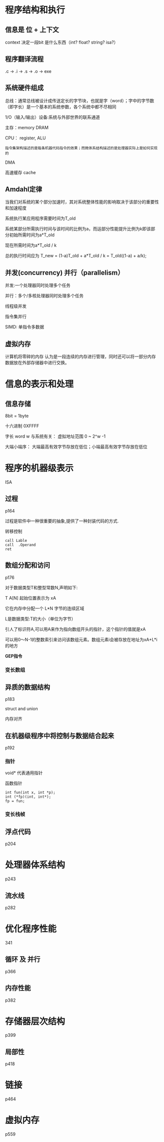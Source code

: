 # 程序结构和执行

## 信息是 位 + 上下文

context 决定一段bit 是什么东西（int? float? string? isa?）

## 程序翻译流程

.c -> .i -> .s -> .o -> exe

## 系统硬件组成

总线：通常总线被设计成传送定长的字节块，也就是字（word）；字中的字节数（即字长）是一个基本的系统参数，各个系统中都不尽相同

1/O（输入/输出）设备:系统与外部世界的联系通道

主存：memory DRAM

CPU： register, ALU

    指令集架构描述的是每条机器代码指令的效果；而微体系结构描述的是处理器实际上是如何实现的

DMA

高速缓存 cache

## Amdahl定律

当我们对系统的某个部分加速时，其对系统整体性能的影响取决于该部分的重要性和加速程度

系统执行某应用程序需要时间为T_old

系统某部分所需执行时间与该时间的比例为a，而运部分性能提升比例为k即该部分初始所需时间为a*T_old

现在所需时间为a*T_old / k

总的执行时间应为 T_new = (1-a)T_old + a*T_old / k = T_old((1-a) + a/k);

## 并发(concurrency)  并行（parallelism）

并发:一个处理器同时处理多个任务

并行：多个/多核处理器同时处理多个任务

线程级并发

指令集并行

SIMD: 单指令多数据

## 虚拟内存

计算机将零碎的内存 认为是一段连续的内存进行管理，同时还可以将一部分内存数据放在外部存储器中进行交换。

# 信息的表示和处理

## 信息存储

8bit = 1byte

十六进制 0XFFFF

字长 word w 与系统有关： 虚拟地址范围 0 ~ 2^w -1

大端小端序： 大端最高有效字节存放在低位；小端最高有效字节存放在低位

# 程序的机器级表示

ISA

## 过程

p164

过程是软件中一种很重要的抽象,提供了一种封装代码的方式.

转移控制 
```
call Lable 
call  .Operand
ret
```
## 数组分配和访问

p176

对于数据类型T和整型常数N,声明如下:

T A[N] 起始位置表示为 xA

它在内存中分配一个 L*N 字节的连续区域

L是数据类型:T的大小（单位为字节）

引人了标识符A,可以用A来作为指向数组开头的指针，这个指针的值就是xA

可以用0〜N-1的整数索引来访问该数组元素。数组元素i会被存放在地址为xA+L*i的地方

**GEP指令** 

### 变长数组



## 异质的数据结构

p183

struct and union

内存对齐

## 在机器级程序中将控制与数据结合起来

p192

### 指针

void* 代表通用指针

函数指针 
```
int fun(int x, int *p);
int (*fp)(int, int*);
fp = fun;
```

### 变长栈帧



## 浮点代码

p204

# 处理器体系结构

p243

## 流水线

p282

# 优化程序性能

341

## 循环 及 并行

p366

## 内存性能

p382

# 存储器层次结构

p399

## 局部性

p418

# 链接

p464

# 虚拟内存

p559